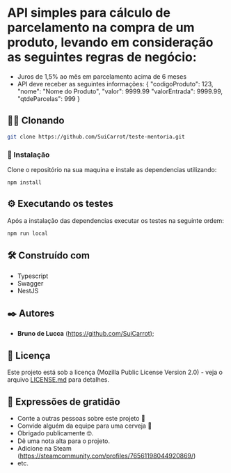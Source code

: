 # API simples para cálculo de parcelamento na compra de um produto, levando em consideração as seguintes regras de negócio:

- Juros de 1,5% ao mês em parcelamento acima de 6 meses
- API deve receber as seguintes informações:
{ "codigoProduto": 123,
"nome": "Nome do Produto", 
"valor": 9999.99 
"valorEntrada": 9999.99, 
"qtdeParcelas": 999 }


## 👯‍♀️ Clonando

```bash
git clone https://github.com/SuiCarrot/teste-mentoria.git
```

### 🔧 Instalação

Clone o repositório na sua maquina e instale as dependencias utilizando:

```
npm install
```
## ⚙️ Executando os testes

Após a instalação das dependencias executar os testes na seguinte ordem:

```
npm run local
```

## 🛠️ Construído com

* Typescript
* Swagger
* NestJS

## ✒️ Autores

* **Bruno de Lucca** (https://github.com/SuiCarrot);


## 📄 Licença

Este projeto está sob a licença (Mozilla Public License Version 2.0) - veja o arquivo [LICENSE.md](https://github.com/SuiCarrot/bingo-back-bootcamp-blue-g6/blob/main/LICENSE) para detalhes.

## 🎁 Expressões de gratidão

* Conte a outras pessoas sobre este projeto 📢
* Convide alguém da equipe para uma cerveja 🍺
* Obrigado publicamente 🤓.
* Dê uma nota alta para o projeto.
* Adicione na Steam (https://steamcommunity.com/profiles/76561198044920869/)
* etc.

